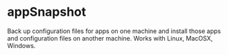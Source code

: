 # appSnapshot
Back up configuration files for apps on one machine and install those apps and configuration files on another machine.
Works with Linux, MacOSX, Windows.
